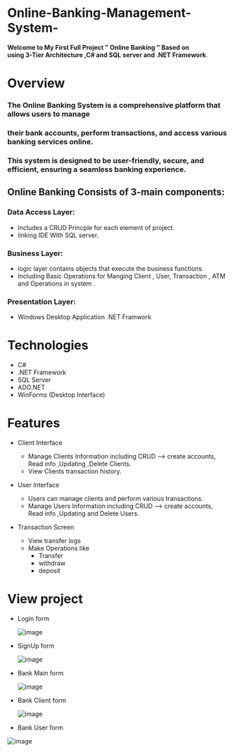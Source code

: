 # Online-Banking-Management-System-

**Welcome to My First Full Project " Online Banking " Based on  
 using 3-Tier Architecture ,C# and SQL server and .NET Framework**.

# Overview 
### The Online Banking System is a comprehensive platform that allows users to manage 
### their bank accounts, perform transactions, and access various banking services online.
### This system is designed to be user-friendly, secure, and efficient, ensuring a seamless banking experience.

 ## Online Banking Consists of 3-main components:
  ###  Data Access Layer:
 - Includes a CRUD Princple for each element of project.
 - linking IDE With SQL server.
 ### Business Layer:
  - logic layer contains objects that execute the business functions.
  - Including Basic Operations for Manging  Client , User, Transaction , ATM and Operations in system .
 ### Presentation Layer:
  - Windows Desktop Application  .NET Framwork 



# Technologies  
 - C#
 - .NET Framework
 -  SQL Server
 -  ADO.NET
 -  WinForms (Desktop Interface)

# Features
- Client Interface
  - Manage Clients Information including  CRUD --> create accounts,  Read info ,Updating ,Delete Clients.
  - View Clients transaction history.
- User Interface
  - Users can manage clients and perform various transactions.
  - Manage Users Information including  CRUD --> create accounts,  Read info ,Updating and Delete Users.

- Transaction Screen
  - View transfer logs
  - Make Operations like
      -  Transfer
      -  withdraw
      -  deposit 

# View project

 - Login form

     ![image](https://github.com/Ayamohamed0101/Online-Banking-Management-System-/assets/152428721/088108d2-93d0-4032-9452-fdcb05e4dfc3)

 - SignUp form
  
     ![image](https://github.com/Ayamohamed0101/Online-Banking-Management-System-/assets/152428721/389f4d53-fd40-42f9-8e53-9c7918f30000)


 - Bank Main form
  
   ![image](https://github.com/Ayamohamed0101/Online-Banking-Management-System-/assets/152428721/9e0e0cd6-466d-45c1-b490-70141a93cdce)

 - Bank Client form

   ![image](https://github.com/Ayamohamed0101/Online-Banking-Management-System-/assets/152428721/3067cdfe-5f0d-4af5-8e35-16380ec820f3)

  - Bank User form

  ![image](https://github.com/Ayamohamed0101/Online-Banking-Management-System-/assets/152428721/7f342a77-38b4-4252-b2ac-4460eb452768)

